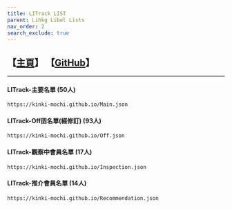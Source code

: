 ```yaml
---
title: LITrack LIST
parent: Lihkg Libel Lists
nav_order: 2
search_exclude: true
---
```


## 【[主頁](https://tiny.cc/LITrack_GS)】 【[GitHub](https://github.com/Kinki-Mochi/Kinki-Mochi.github.io)】

---

#### LITrack-主要名單 (50人)
```
https://kinki-mochi.github.io/Main.json
```

#### LITrack-Off囝名單(經修訂) (93人)
```
https://kinki-mochi.github.io/Off.json
```

#### LITrack-觀察中會員名單 (17人)
```
https://kinki-mochi.github.io/Inspection.json
```

#### LITrack-推介會員名單 (14人)
```
https://kinki-mochi.github.io/Recommendation.json
```
